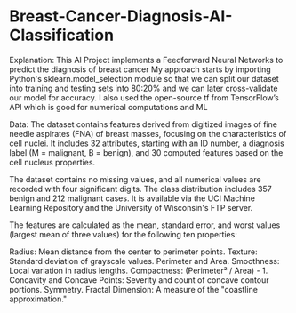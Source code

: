 # Breast-Cancer-Diagnosis-AI-Classification

Explanation: 
This AI Project implements a Feedforward Neural Networks to predict the diagnosis of breast cancer 
My approach starts by importing Python's sklearn.model_selection module 
so that we can split our dataset into training and testing sets into 80:20% 
and we can later cross-validate our model for accuracy. 
I also used the open-source tf from TensorFlow’s API which is good for numerical computations and ML

Data: 
The dataset contains features derived from digitized images of fine needle aspirates (FNA) of breast masses, focusing on the characteristics of cell nuclei. It includes 32 attributes, starting with an ID number, a diagnosis label (M = malignant, B = benign), and 30 computed features based on the cell nucleus properties.

The dataset contains no missing values, and all numerical values are recorded with four significant digits. The class distribution includes 357 benign and 212 malignant cases. It is available via the UCI Machine Learning Repository and the University of Wisconsin's FTP server.

The features are calculated as the mean, standard error, and worst values (largest mean of three values) for the following ten properties:

Radius: Mean distance from the center to perimeter points.
Texture: Standard deviation of grayscale values.
Perimeter and Area.
Smoothness: Local variation in radius lengths.
Compactness: (Perimeter² / Area) - 1.
Concavity and Concave Points: Severity and count of concave contour portions.
Symmetry.
Fractal Dimension: A measure of the "coastline approximation."
